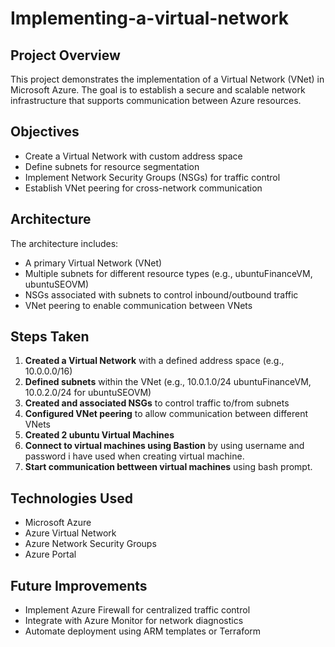 # Implementing-a-virtual-network

## Project Overview
This project demonstrates the implementation of a Virtual Network (VNet) in Microsoft Azure. The goal is to establish a secure and scalable network infrastructure that supports communication between Azure resources.

## Objectives
- Create a Virtual Network with custom address space
- Define subnets for resource segmentation
- Implement Network Security Groups (NSGs) for traffic control
- Establish VNet peering for cross-network communication

## Architecture
The architecture includes:
- A primary Virtual Network (VNet)
- Multiple subnets for different resource types (e.g., ubuntuFinanceVM, ubuntuSEOVM)
- NSGs associated with subnets to control inbound/outbound traffic
- VNet peering to enable communication between VNets

## Steps Taken
1. **Created a Virtual Network** with a defined address space (e.g., 10.0.0.0/16)
2. **Defined subnets** within the VNet (e.g., 10.0.1.0/24 ubuntuFinanceVM, 10.0.2.0/24 for ubuntuSEOVM)
3. **Created and associated NSGs** to control traffic to/from subnets
4. **Configured VNet peering** to allow communication between different VNets
5. **Created 2 ubuntu Virtual Machines**
6. **Connect to virtual machines using Bastion** by using username and password i have used when creating virtual machine.
7. **Start communication bettween virtual machines** using bash prompt.

## Technologies Used
- Microsoft Azure
- Azure Virtual Network
- Azure Network Security Groups
- Azure Portal

## Future Improvements
- Implement Azure Firewall for centralized traffic control
- Integrate with Azure Monitor for network diagnostics
- Automate deployment using ARM templates or Terraform
